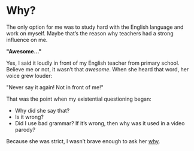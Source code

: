 # Why?

The only option for me was to study hard with the English language and work on myself. Maybe that’s the reason why teachers had a strong influence on me.

**"Awesome…"**

Yes, I said it loudly in front of my English teacher from primary school. Believe me or not, it wasn’t that *awesome*. When she heard that word, her voice grew louder:

"Never say it again! Not in front of me!" 

That was the point when my existential questioning began: 
- Why did she say that?
- Is it wrong?
- Did I use bad grammar? If it’s wrong, then why was it used in a video parody?

Because she was strict, I wasn’t brave enough to ask her [why]().
